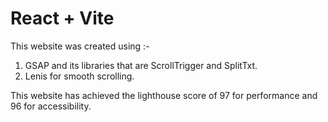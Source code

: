 # React + Vite

This website was created using :-

01. GSAP and its libraries that are ScrollTrigger and SplitTxt.
02. Lenis for smooth scrolling.

This website has achieved the lighthouse score of 97 for performance and 96 for accessibility.
